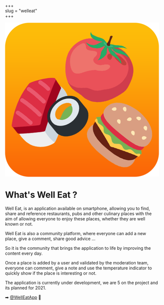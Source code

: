 +++  
slug = "welleat"	
+++

<img src="welleat.jpg" alt="logo2" id="logo2"/> 
 
# What's Well Eat ?

Well Eat, is an application available on smartphone, allowing you to find, share and reference restaurants, pubs and other culinary places with the aim of allowing everyone to enjoy these places, whether they are well known or not. 

Well Eat is also a community platform, where everyone can add a new place, give a comment, share good advice ... 

So it is the community that brings the application to life by improving the content every day. 

Once a place is added by a user and validated by the moderation team, everyone can comment, give a note and use the temperature indicator to quickly show if the place is interesting or not.

The application is currently under development, we are 5 on the project and its planned for 2021.

➡ [@WellEatApp](https://twitter.com/WellEatApp "Twitter Well Eat") 🍺
